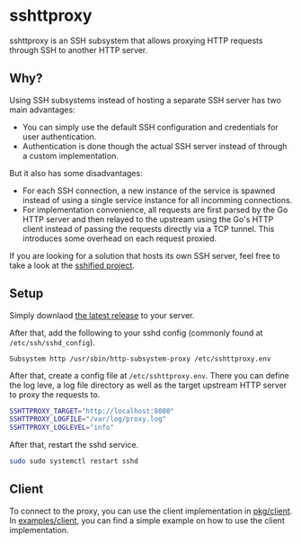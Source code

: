 # sshttproxy

sshttproxy is an SSH subsystem that allows proxying HTTP requests through SSH to another HTTP server.

## Why?

Using SSH subsystems instead of hosting a separate SSH server has two main advantages:

- You can simply use the default SSH configuration and credentials for user authentication.
- Authentication is done though the actual SSH server instead of through a custom implementation.

But it also has some disadvantages:

- For each SSH connection, a new instance of the service is spawned instead of using a single service instance for all incomming connections.
- For implementation convenience, all requests are first parsed by the Go HTTP server and then relayed to the upstream using the Go's HTTP client instead of passing the requests directly via a TCP tunnel. This introduces some overhead on each request proxied.

If you are looking for a solution that hosts its own SSH server, feel free to take a look at the [sshified project](https://github.com/hoffie/sshified).

## Setup

Simply downlaod [the latest release](https://github.com/zekroTJA/sshttproxy/releases) to your server.

After that, add the following to your sshd config (commonly found at `/etc/ssh/sshd_config`).
```
Subsystem http /usr/sbin/http-subsystem-proxy /etc/sshttproxy.env
```

After that, create a config file at `/etc/sshttproxy.env`. There you can define the log leve, a log file directory as well as the target upstream HTTP server to proxy the requests to.
```bash
SSHTTPROXY_TARGET="http://localhost:8080"
SSHTTPROXY_LOGFILE="/var/log/proxy.log"
SSHTTPROXY_LOGLEVEL="info"
```

After that, restart the sshd service.
```bash
sudo sudo systemctl restart sshd
```

## Client

To connect to the proxy, you can use the client implementation in [pkg/client](pkg/client). In [examples/client](examples/client), you can find a simple example on how to use the client implementation.